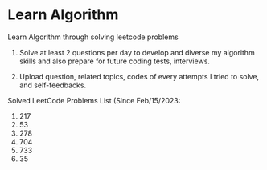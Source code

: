 # Learn Algorithm

Learn Algorithm through solving leetcode problems

1. Solve at least 2 questions per day to develop and diverse my algorithm skills and also prepare for future coding tests, interviews.

2. Upload question, related topics, codes of every attempts I tried to solve, and self-feedbacks.

Solved LeetCode Problems List (Since Feb/15/2023:

1. 217
2. 53
3. 278
4. 704
5. 733
6. 35
